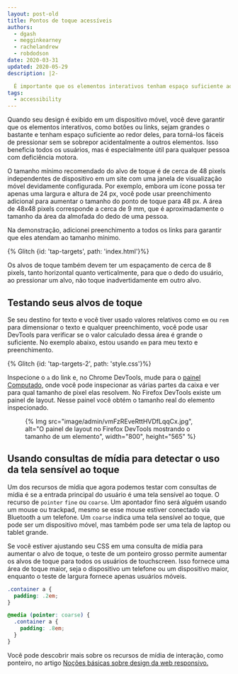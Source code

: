 ```yaml
---
layout: post-old
title: Pontos de toque acessíveis
authors:
  - dgash
  - megginkearney
  - rachelandrew
  - robdodson
date: 2020-03-31
updated: 2020-05-29
description: |2-

  É importante que os elementos interativos tenham espaço suficiente ao seu redor, quando usados em um dispositivo móvel ou em touchscreen. Isso ajudará a todos, mas especialmente aqueles com deficiência motora.
tags:
  - accessibility
---
```


Quando seu design é exibido em um dispositivo móvel, você deve garantir que os elementos interativos, como botões ou links, sejam grandes o bastante e tenham espaço suficiente ao redor deles, para torná-los fáceis de pressionar sem se sobrepor acidentalmente a outros elementos. Isso beneficia todos os usuários, mas é especialmente útil para qualquer pessoa com deficiência motora.

O tamanho mínimo recomendado do alvo de toque é de cerca de 48 pixels independentes de dispositivo em um site com uma janela de visualização móvel devidamente configurada. Por exemplo, embora um ícone possa ter apenas uma largura e altura de 24 px, você pode usar preenchimento adicional para aumentar o tamanho do ponto de toque para 48 px. A área de 48x48 pixels corresponde a cerca de 9 mm, que é aproximadamente o tamanho da área da almofada do dedo de uma pessoa.

Na demonstração, adicionei preenchimento a todos os links para garantir que eles atendam ao tamanho mínimo.

{% Glitch {id: 'tap-targets', path: 'index.html'}%}

Os alvos de toque também devem ter um espaçamento de cerca de 8 pixels, tanto horizontal quanto verticalmente, para que o dedo do usuário, ao pressionar um alvo, não toque inadvertidamente em outro alvo.

## Testando seus alvos de toque

Se seu destino for texto e você tiver usado valores relativos como `em` ou `rem` para dimensionar o texto e qualquer preenchimento, você pode usar DevTools para verificar se o valor calculado dessa área é grande o suficiente. No exemplo abaixo, estou usando `em` para meu texto e preenchimento.

{% Glitch {id: 'tap-targets-2', path: 'style.css'}%}

Inspecione o `a` do link e, no Chrome DevTools, mude para o [painel Computado,](https://developers.google.com/web/tools/chrome-devtools/css/overrides#computed) onde você pode inspecionar as várias partes da caixa e ver para qual tamanho de pixel elas resolvem. No Firefox DevTools existe um painel de layout. Nesse painel você obtém o tamanho real do elemento inspecionado.

<figure class="w-figure" style="max-width: 500px">{% Img src="image/admin/vmFzREveRttHVDfLqqCx.jpg", alt="O painel de layout no Firefox DevTools mostrando o tamanho de um elemento", width="800", height="565" %}</figure>

## Usando consultas de mídia para detectar o uso da tela sensível ao toque

Um dos recursos de mídia que agora podemos testar com consultas de mídia é se a entrada principal do usuário é uma tela sensível ao toque. O recurso de `pointer` `fine` ou `coarse`. Um apontador fino será alguém usando um mouse ou trackpad, mesmo se esse mouse estiver conectado via Bluetooth a um telefone. Um `coarse` indica uma tela sensível ao toque, que pode ser um dispositivo móvel, mas também pode ser uma tela de laptop ou tablet grande.

Se você estiver ajustando seu CSS em uma consulta de mídia para aumentar o alvo de toque, o teste de um ponteiro grosso permite aumentar os alvos de toque para todos os usuários de touchscreen. Isso fornece uma área de toque maior, seja o dispositivo um telefone ou um dispositivo maior, enquanto o teste de largura fornece apenas usuários móveis.

```css
.container a {
  padding: .2em;
}

@media (pointer: coarse) {
  .container a {
    padding: .8em;
  }
}
```

Você pode descobrir mais sobre os recursos de mídia de interação, como ponteiro, no artigo [Noções básicas sobre design da web responsivo.](/responsive-web-design-basics/)
